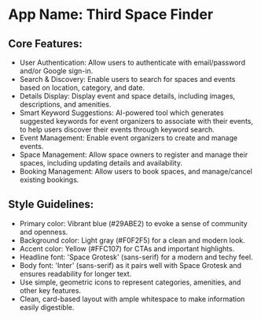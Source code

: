 # **App Name**: Third Space Finder

## Core Features:

- User Authentication: Allow users to authenticate with email/password and/or Google sign-in.
- Search & Discovery: Enable users to search for spaces and events based on location, category, and date.
- Details Display: Display event and space details, including images, descriptions, and amenities.
- Smart Keyword Suggestions: AI-powered tool which generates suggested keywords for event organizers to associate with their events, to help users discover their events through keyword search.
- Event Management: Enable event organizers to create and manage events.
- Space Management: Allow space owners to register and manage their spaces, including updating details and availability.
- Booking Management: Allow users to book spaces, and manage/cancel existing bookings.

## Style Guidelines:

- Primary color: Vibrant blue (#29ABE2) to evoke a sense of community and openness.
- Background color: Light gray (#F0F2F5) for a clean and modern look.
- Accent color: Yellow (#FFC107) for CTAs and important highlights.
- Headline font: 'Space Grotesk' (sans-serif) for a modern and techy feel.
- Body font: 'Inter' (sans-serif) as it pairs well with Space Grotesk and ensures readability for longer text.
- Use simple, geometric icons to represent categories, amenities, and other key features.
- Clean, card-based layout with ample whitespace to make information easily digestible.